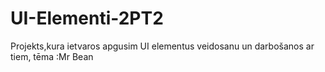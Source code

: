 # UI-Elementi-2PT2
Projekts,kura ietvaros apgusim UI elementus veidosanu un darbošanos ar tiem, tēma :Mr Bean
